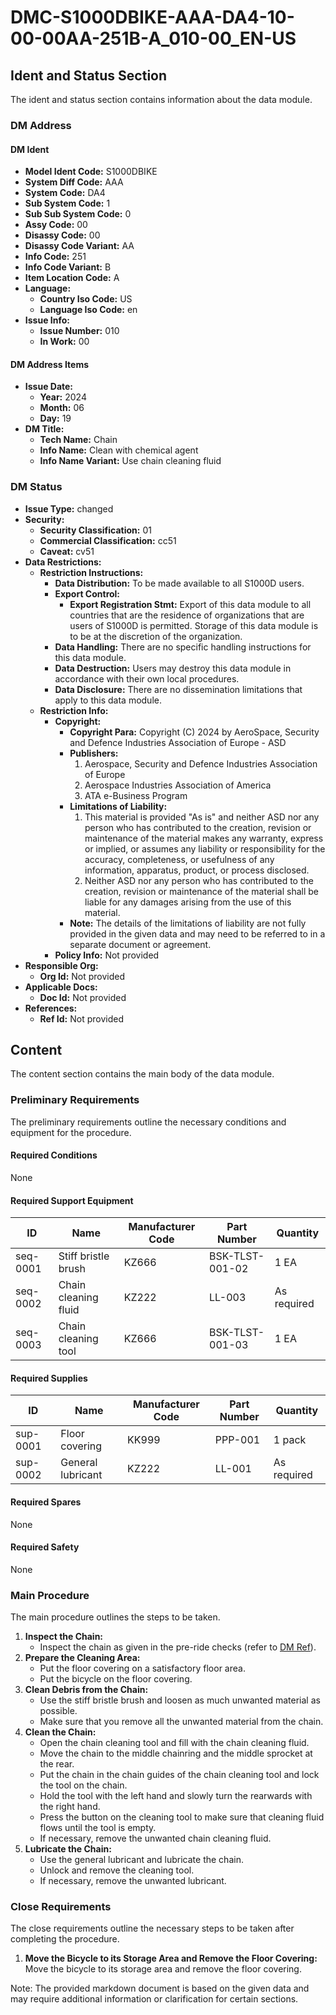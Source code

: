 # DMC-S1000DBIKE-AAA-DA4-10-00-00AA-251B-A_010-00_EN-US
## Ident and Status Section
The ident and status section contains information about the data module.

### DM Address
#### DM Ident
* **Model Ident Code:** S1000DBIKE
* **System Diff Code:** AAA
* **System Code:** DA4
* **Sub System Code:** 1
* **Sub Sub System Code:** 0
* **Assy Code:** 00
* **Disassy Code:** 00
* **Disassy Code Variant:** AA
* **Info Code:** 251
* **Info Code Variant:** B
* **Item Location Code:** A
* **Language:**
	+ **Country Iso Code:** US
	+ **Language Iso Code:** en
* **Issue Info:**
	+ **Issue Number:** 010
	+ **In Work:** 00

#### DM Address Items
* **Issue Date:**
	+ **Year:** 2024
	+ **Month:** 06
	+ **Day:** 19
* **DM Title:**
	+ **Tech Name:** Chain
	+ **Info Name:** Clean with chemical agent
	+ **Info Name Variant:** Use chain cleaning fluid

### DM Status
* **Issue Type:** changed
* **Security:**
	+ **Security Classification:** 01
	+ **Commercial Classification:** cc51
	+ **Caveat:** cv51
* **Data Restrictions:**
	+ **Restriction Instructions:**
		- **Data Distribution:** To be made available to all S1000D users.
		- **Export Control:**
			- **Export Registration Stmt:** Export of this data module to all countries that are the residence of organizations that are users of S1000D is permitted. Storage of this data module is to be at the discretion of the organization.
		- **Data Handling:** There are no specific handling instructions for this data module.
		- **Data Destruction:** Users may destroy this data module in accordance with their own local procedures.
		- **Data Disclosure:** There are no dissemination limitations that apply to this data module.
	+ **Restriction Info:**
		- **Copyright:**
			- **Copyright Para:** Copyright (C) 2024 by AeroSpace, Security and Defence Industries Association of Europe - ASD
			- **Publishers:**
				1. Aerospace, Security and Defence Industries Association of Europe
				2. Aerospace Industries Association of America
				3. ATA e-Business Program
			- **Limitations of Liability:**
				1. This material is provided "As is" and neither ASD nor any person who has contributed to the creation, revision or maintenance of the material makes any warranty, express or implied, or assumes any liability or responsibility for the accuracy, completeness, or usefulness of any information, apparatus, product, or process disclosed.
				2. Neither ASD nor any person who has contributed to the creation, revision or maintenance of the material shall be liable for any damages arising from the use of this material.
			- **Note:** The details of the limitations of liability are not fully provided in the given data and may need to be referred to in a separate document or agreement.
		- **Policy Info:** Not provided
* **Responsible Org:**
	+ **Org Id:** Not provided
* **Applicable Docs:**
	+ **Doc Id:** Not provided
* **References:**
	+ **Ref Id:** Not provided

## Content
The content section contains the main body of the data module.

### Preliminary Requirements
The preliminary requirements outline the necessary conditions and equipment for the procedure.

#### Required Conditions
None

#### Required Support Equipment
| ID | Name | Manufacturer Code | Part Number | Quantity |
| --- | --- | --- | --- | --- |
| seq-0001 | Stiff bristle brush | KZ666 | BSK-TLST-001-02 | 1 EA |
| seq-0002 | Chain cleaning fluid | KZ222 | LL-003 | As required |
| seq-0003 | Chain cleaning tool | KZ666 | BSK-TLST-001-03 | 1 EA |

#### Required Supplies
| ID | Name | Manufacturer Code | Part Number | Quantity |
| --- | --- | --- | --- | --- |
| sup-0001 | Floor covering | KK999 | PPP-001 | 1 pack |
| sup-0002 | General lubricant | KZ222 | LL-001 | As required |

#### Required Spares
None

#### Required Safety
None

### Main Procedure
The main procedure outlines the steps to be taken.

1. **Inspect the Chain:**
	* Inspect the chain as given in the pre-ride checks (refer to [DM Ref](#)).
2. **Prepare the Cleaning Area:**
	* Put the floor covering on a satisfactory floor area.
	* Put the bicycle on the floor covering.
3. **Clean Debris from the Chain:**
	* Use the stiff bristle brush and loosen as much unwanted material as possible.
	* Make sure that you remove all the unwanted material from the chain.
4. **Clean the Chain:**
	* Open the chain cleaning tool and fill with the chain cleaning fluid.
	* Move the chain to the middle chainring and the middle sprocket at the rear.
	* Put the chain in the chain guides of the chain cleaning tool and lock the tool on the chain.
	* Hold the tool with the left hand and slowly turn the rearwards with the right hand.
	* Press the button on the cleaning tool to make sure that cleaning fluid flows until the tool is empty.
	* If necessary, remove the unwanted chain cleaning fluid.
5. **Lubricate the Chain:**
	* Use the general lubricant and lubricate the chain.
	* Unlock and remove the cleaning tool.
	* If necessary, remove the unwanted lubricant.

### Close Requirements
The close requirements outline the necessary steps to be taken after completing the procedure.

1. **Move the Bicycle to its Storage Area and Remove the Floor Covering:** Move the bicycle to its storage area and remove the floor covering.

Note: The provided markdown document is based on the given data and may require additional information or clarification for certain sections.